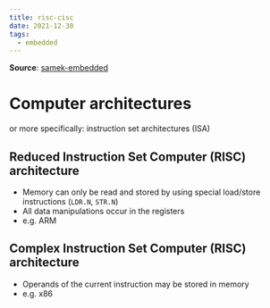 ```yaml
---
title: risc-cisc
date: 2021-12-30
tags:
  - embedded
---
```


**Source**: [samek-embedded](bibliography/samek-embedded.md)

# Computer architectures
or more specifically: instruction set architectures (ISA)

## Reduced Instruction Set Computer (RISC) architecture
* Memory can only be read and stored by using special load/store instructions (`LDR.N`, `STR.N`)
* All data manipulations occur in the registers
* e.g. ARM

## Complex Instruction Set Computer (RISC) architecture
* Operands of the current instruction may be stored in memory
* e.g. x86